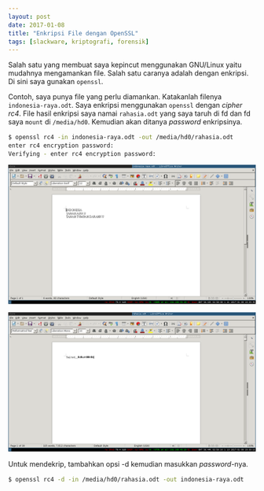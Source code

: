 ```yaml
---
layout: post
date: 2017-01-08
title: "Enkripsi File dengan OpenSSL"
tags: [slackware, kriptografi, forensik]
---
```

Salah satu yang membuat saya kepincut menggunakan GNU/Linux yaitu mudahnya mengamankan file. Salah satu caranya adalah dengan enkripsi. Di sini saya gunakan <code>openssl</code>.

Contoh, saya punya file yang perlu diamankan. Katakanlah filenya <code>indonesia-raya.odt</code>. Saya enkripsi menggunakan <code>openssl</code> dengan _cipher rc4_. File hasil enkripsi saya namai <code>rahasia.odt</code> yang saya taruh di fd dan fd saya <code>mount</code> di <code>/media/hd0</code>. Kemudian akan ditanya _password_ enkripsinya.

```bash
$ openssl rc4 -in indonesia-raya.odt -out /media/hd0/rahasia.odt
enter rc4 encryption password:
Verifying - enter rc4 encryption password:
```

![konten indonesia-raya.odt yang asli belum dienkripsi](/gambar/openssl-enkrip-1.png)

![konten file rahasia.odt hasil enkripsi](/gambar/openssl-enkrip-2.png)

Untuk mendekrip, tambahkan opsi -d kemudian masukkan _password_-nya.

```bash
$ openssl rc4 -d -in /media/hd0/rahasia.odt -out indonesia-raya.odt
```
